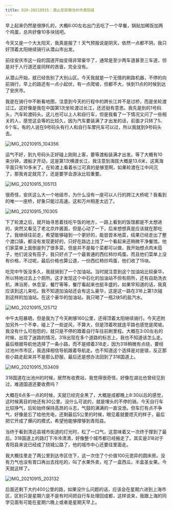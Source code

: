 ```yaml
---
title: D20-20210915：潜山至安徽池州市青阳县
---
```


早上起来仍然是很挣扎的，大概6:00左右出门去吃了一个早餐，锅贴加稀饭加两个鸡蛋，总共好像10多块钱吧。

今天又是一个大太阳天，我真是服了！天气预报说是阴天，依然一点都不阴，我只好顶着太阳继续骑行从潜山市出发。

前往安庆市这一段的国道开始变得非常豪华了，通常是至少两车道甚至三车道，但是对于人行道还是同样的吝啬，完全没有。

从潜山开始，就已经告别了大别山区。今天我就是一个无情的刷路机器，不停的向前骑行，早上的路还有一点小起伏，有一点爬坡，但都不大，快到11点的时候到达了安庆市。

我是在骑行中不断看地图，注意到今天的行程中的跨长江并不是过桥，而是坐轮渡过江。这好像是我在中国第1次坐轮渡过长江，还还挺有意思。我先是到的1号码头，汽车轮渡码头。这儿也可以上人和自行车，但是我看了一下情况又问了一些相关的人，感觉这会等的比较久，因为汽车要装满了才出发的话，前面才只转了5、6个车。有的人说在9号码头有行人和自行车摩托车可以过，所以我就到9号码头去。

![IMG_20210915_104356](https://ridemypic.oss-cn-chengdu.aliyuncs.com/rideimg/IMG_20210915_104356.jpg)

运气不好，到九号码头正好碰上刚刚上客，要等渡船装满才出发。等了大概有10来分钟，渡船才开动，这是第1次横渡长江，我注意到海拔大概是13.6米，这离海平面只有10多米了。在轮渡上看着长江可真的是够宽啊，如果轮渡在江中间沉了，那我肯定就完了，还是要学会游泳比较重要。

![IMG_20210915_105113](https://ridemypic.oss-cn-chengdu.aliyuncs.com/rideimg/IMG_20210915_105113.jpg)

很奇怪，安庆这么大一个地级市，为什么没有一座可以人行的跨江大桥呢？我看到的唯一一座桥，好象只能过高速。这和万州相差太远了。

![IMG_20210915_110305](https://ridemypic.oss-cn-chengdu.aliyuncs.com/rideimg/IMG_20210915_110305.jpg)

下了轮渡之后，就开始寻思着找吃午饭的地方，一路上看到的饭馆都是不太想进的，突然又看见了老北京炸酱面，但是心动了一下，后来想想真是应该就在那吃了。我继续往前走，希望能够碰到一个更好的，能尝尝本地菜，结果已经走出了整个渡口镇，都没有发现更好的，只好在路边上找了一个看起来还稍微干净餐馆。他们家菜单上面倒是列了很多菜，但是并不是每个菜都可以做，我开始想点肉末茄子，他们说没有茄子，我只好点了一个最普通的西红柿炒鸡蛋。而且他们菜单上没有价格，不过呢，最后价格也算公道，一份西红柿炒鸡蛋，他们收了15块。

吃完中午饭没多久，我就骑到了一个加油站。当时就注意到这个加油站比较豪华，所以特地过去上个厕所。这才发现这个中石化的加油站不但有厕所，还有自助洗衣机，淋浴房，休息室，餐厅等等，餐厅看起来也挺丰盛的，如果早知道的话，我真应该到这儿来吃。我不知道加油站还会有这么豪华，这是这一路在318上第1次碰到这样的加油站。在这个豪华的加油站，我只喝了一瓶2块5的盐汽水。

![IMG_20210915_125712](https://ridemypic.oss-cn-chengdu.aliyuncs.com/rideimg/IMG_20210915_125712.jpg)

中午太阳暴晒，但是我为了今天刷够160公里，还得顶着太阳继续骑行。今天还附加另外一个不幸，碰上了一些逆风，不算大，但是顶着吹就连平路也感觉是爬坡。我没有什么可抱怨的，就只是不停的蹬着自行车往前刷里程。大概在3:00左右的时候，出现了迷路的情况，318出现在多个道路的标志上，我也不知道该怎么走。最后根据导航他选择了一条小路，而不是顺着318走，因为318稍微有点绕，要经过池州市市区，我选择相信导航跟着导航走。也不知道这个选择是对是错，反正那些小路走起来并不是那么舒服，最后还是想办法回到了318国道上。

![IMG_20210915_153409](https://ridemypic.oss-cn-chengdu.aliyuncs.com/rideimg/IMG_20210915_153409.jpg)

318国道在出池州的时候，居然有收费站，我觉得很奇怪，好像在湖北也曾经见到过，难道国道还要收费吗？

大概在6点多一点的时候，天就已经完全黑了，大概是成都晚上8:30以后的感觉，这时候离目的地还有30公里。没什么可说的，就是埋头的不停的骑。今天自行车比较挣气，后轮始终保持高昂的斗志，气鼓的满满的一直没泄。但车灯有点不争气，好像是忘了给他充电，还剩最后5公里的时候，眼见着就要熄灭的样子，最后把它开成了爆闪的模式，希望他能够撑够到青阳县。

当终于看到清远县城市街道的灯光时，松了一口气，这意味着又一次终于撑到了最后。318国道上的路灯下冷冷清清，好像整个城市都已经搬走了。其实是318对于青阳县来说已经成了绕城公路了，他的城市中心还要往里面走。

我大概往里走了两公里到达市区住下，这一次住了个价值100元诡异的圆床房。没有力气也没有胃口再出去找吃的，叫了水果外卖，吃了一盒西瓜，半盒圣女果。今天就这样了。

![IMG_20210915_203132](https://ridemypic.oss-cn-chengdu.aliyuncs.com/rideimg/IMG_20210915_203132.jpg)

后面还剩下大约400公里的路，如果没什么问题的话，应该会在星期六进到上海市区，区别只是星期六是不是有时间把自行车处理回成都，这样说来，我跟上海的同学见面有可能在星期六晚上或者是星期天早上。
